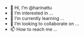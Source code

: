 - 👋 Hi, I’m @harinattu
- 👀 I’m interested in ...
- 🌱 I’m currently learning ...
- 💞️ I’m looking to collaborate on ...
- 📫 How to reach me ...

<!---
harinattu/harinattu is a ✨ special ✨ repository because its `README.md` (this file) appears on your GitHub profile.
You can click the Preview link to take a look at your changes.
--->
